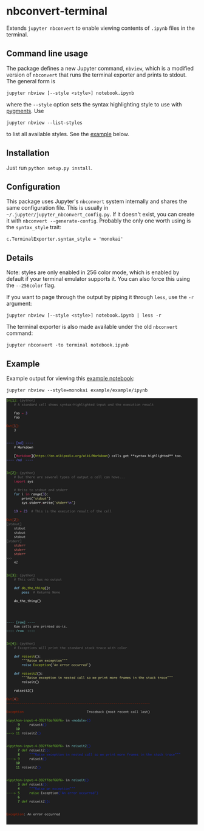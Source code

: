 # nbconvert-terminal

Extends `jupyter nbconvert` to enable viewing contents of `.ipynb` files in the terminal.


## Command line usage

The package defines a new Jupyter command, `nbview`, which is a modified version of `nbconvert` that runs the terminal exporter and prints to stdout. The general form is

    jupyter nbview [--style <style>] notebook.ipynb
    
where the `--style` option sets the syntax highlighting style to use with [pygments](http://pygments.org/). Use

    jupyter nbview --list-styles
    
to list all available styles. See the [example](#example) below.


## Installation

Just run `python setup.py install`.


## Configuration

This package uses Jupyter's `nbconvert` system internally and shares the same configuration file. This is usually in `~/.jupyter/jupyter_nbconvert_config.py`. If it doesn't exist, you can create it with `nbconvert --generate-config`. Probably the only one worth using is the `syntax_style` trait:

    c.TerminalExporter.syntax_style = 'monokai'
    
    
## Details

Note: styles are only enabled in 256 color mode, which is enabled by default if your terminal
emulator supports it. You can also force this using the `--256color` flag.

If you want to page through the output by piping it through `less`, use the `-r` argument:

    jupyter nbview [--style <style>] notebook.ipynb | less -r

The terminal exporter is also made available under the old `nbconvert` command:

    jupyter nbconvert -to terminal notebook.ipynb


## Example

Example output for viewing this [example notebook](example/example.ipynb):

    jupyter nbview --style=monokai example/example/ipynb

<img src="example/example.png" width="600px"></img>
